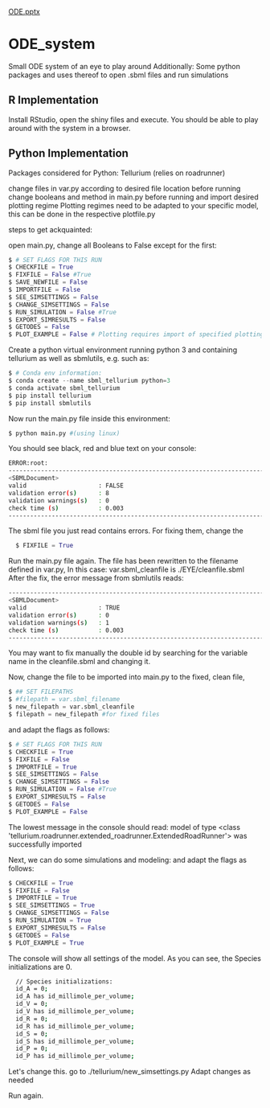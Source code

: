 [ODE.pptx](https://github.com/TDLemonNovecento/ODE_system/files/7028137/ODE.pptx)
# ODE_system
Small ODE system of an eye to play around
Additionally: Some python packages and uses thereof
to open .sbml files and run simulations

## R Implementation
Install RStudio, open the shiny files and execute. You should be able to play around with the system in a browser.

## Python Implementation

Packages considered for Python: Tellurium (relies on roadrunner)

change files in var.py according to desired file location before running
change booleans and method in main.py before running and import desired plotting regime
Plotting regimes need to be adapted to your specific model, this can be done in the respective plotfile.py

steps to get ackquainted:

open main.py, change all Booleans to False except for the first:
```python
$ # SET FLAGS FOR THIS RUN
$ CHECKFILE = True
$ FIXFILE = False #True
$ SAVE_NEWFILE = False
$ IMPORTFILE = False
$ SEE_SIMSETTINGS = False
$ CHANGE_SIMSETTINGS = False
$ RUN_SIMULATION = False #True
$ EXPORT_SIMRESULTS = False
$ GETODES = False
$ PLOT_EXAMPLE = False # Plotting requires import of specified plotting procedure
```

Create a python virtual environment running python 3 and containing tellurium as well as sbmlutils,
e.g. such as:
```python
$ # Conda env information:
$ conda create --name sbml_tellurium python=3
$ conda activate sbml_tellurium
$ pip install tellurium
$ pip install sbmlutils
```

Now run the main.py file inside this environment:
```python
$ python main.py #(using linux)
```
You should see black, red and blue text on your console:
```bash
ERROR:root:
--------------------------------------------------------------------------------
<SBMLDocument>
valid                    : FALSE
validation error(s)      : 8
validation warnings(s)   : 0
check time (s)           : 0.003
--------------------------------------------------------------------------------
```
The sbml file you just read contains errors. For fixing them, change the 
```python
  $ FIXFILE = True
```
Run the main.py file again. The file has been rewritten to the filename defined in var.py, In this case:
var.sbml_cleanfile is ./EYE/cleanfile.sbml
After the fix, the error message from sbmlutils reads:
```bash
--------------------------------------------------------------------------------
<SBMLDocument>
valid                    : TRUE
validation error(s)      : 0
validation warnings(s)   : 1
check time (s)           : 0.003
--------------------------------------------------------------------------------
```
You may want to fix manually the double id by searching for the variable name in the cleanfile.sbml and changing it.


Now, change the file to be imported into main.py to the fixed, clean file,
```python
$ ## SET FILEPATHS
$ #filepath = var.sbml_filename
$ new_filepath = var.sbml_cleanfile
$ filepath = new_filepath #for fixed files
```

and adapt the flags as follows:
```python
$ # SET FLAGS FOR THIS RUN
$ CHECKFILE = True
$ FIXFILE = False
$ IMPORTFILE = True
$ SEE_SIMSETTINGS = False
$ CHANGE_SIMSETTINGS = False
$ RUN_SIMULATION = False #True
$ EXPORT_SIMRESULTS = False
$ GETODES = False
$ PLOT_EXAMPLE = False
```

The lowest message in the console should read:
model of type <class 'tellurium.roadrunner.extended_roadrunner.ExtendedRoadRunner'> was successfully imported

Next, we can do some simulations and modeling:
and adapt the flags as follows:
```python
$ CHECKFILE = True
$ FIXFILE = False
$ IMPORTFILE = True
$ SEE_SIMSETTINGS = True
$ CHANGE_SIMSETTINGS = False
$ RUN_SIMULATION = True
$ EXPORT_SIMRESULTS = False
$ GETODES = False
$ PLOT_EXAMPLE = True
```

The console will show all settings of the model. As you can see, the Species initializations are 0.
```bash
  // Species initializations:
  id_A = 0;
  id_A has id_millimole_per_volume;
  id_V = 0;
  id_V has id_millimole_per_volume;
  id_R = 0;
  id_R has id_millimole_per_volume;
  id_S = 0;
  id_S has id_millimole_per_volume;
  id_P = 0;
  id_P has id_millimole_per_volume;
```

Let's change this.
go to ./tellurium/new_simsettings.py
Adapt changes as needed

Run again.


